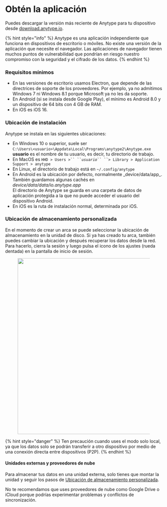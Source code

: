 # Obtén la aplicación

Puedes descargar la versión más reciente de Anytype para tu dispositivo desde [download.anytype.io](https://download.anytype.io).

{% hint style="info" %}
Anytype es una aplicación independiente que funciona en dispositivos de escritorio o móviles. No existe una versión de la aplicación que necesite el navegador. Las aplicaciones de navegador tienen muchos puntos de vulnerabilidad que pondrían en riesgo nuestro compromiso con la seguridad y el cifrado de los datos.
{% endhint %}

### Requisitos mínimos

* En las versiones de escritorio usamos Electron, que depende de las directrices de soporte de los proveedores. Por ejemplo, ya no admitimos Windows 7 ni Windows 8.1 porque Microsoft ya no les da soporte.
* En Android (si se instala desde Google Play), el mínimo es Android 8.0 y un dispositivo de 64 bits con 4 GB de RAM.
* En iOS es iOS 16.

### Ubicación de instalación

Anytype se instala en las siguientes ubicaciones:

* En Windows 10 o superior, suele ser\
  `C:\Users\<usuario>\Appdata\Local\Programs\anytype2\Anytype.exe`\
  **usuario** es el nombre de tu usuario, es decir, tu directorio de trabajo.&#x20;
* En MacOS es ` HHD > Users >`` `` `_`usuario`_` `` ``> Library > Application Support > anytype `
* En Linux, el directorio de trabajo está en `~/.config/anytype`
* En Android es la ubicación por defecto, normalmente \_device/data/app\_​.\
  También guardamos algunas cachés en _device/data/data/io.anytype.app_\
  El directorio de Anytype se guarda en una carpeta de datos de aplicación protegida a la que no puede acceder el usuario del dispositivo Android.
* En iOS es la ruta de instalación normal, determinada por iOS.

### Ubicación de almacenamiento personalizada

En el momento de crear un arca se puede seleccionar la ubicación de almacenamiento en la unidad de disco. Si ya has creado tu arca, también puedes cambiar la ubicación y después recuperar los datos desde la red. Para hacerlo, cierra la sesión y luego pulsa el icono de los ajustes (rueda dentada) en la pantalla de inicio de sesión.

<figure><img src="../../.gitbook/assets/Custome Storage Location.gif" alt="" width="563"><figcaption></figcaption></figure>

{% hint style="danger" %}
Ten precaución cuando uses el modo solo local, ya que los datos solo se podrán transferir a otro dispositivo por medio de una conexión directa entre dispositivos (P2P).
{% endhint %}

#### Unidades externas y proveedores de nube&#x20;

Para almacenar tus datos en una unidad externa, solo tienes que montar la unidad y seguir los pasos de [Ubicación de almacenamiento personalizada](get-the-app.md#custom-storage-location "mention").

No te recomendamos que uses proveedores de nube como Google Drive o iCloud porque podrías experimentar problemas y conflictos de sincronización.
